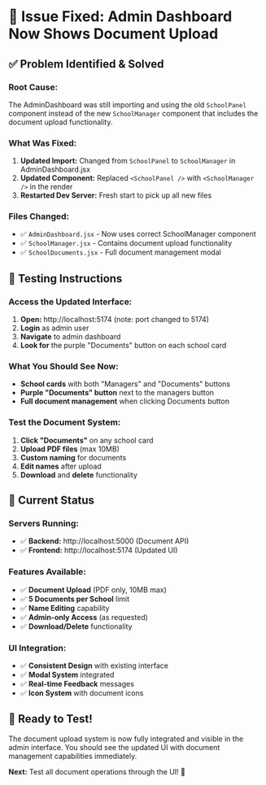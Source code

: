 # 🔧 Issue Fixed: Admin Dashboard Now Shows Document Upload

## ✅ Problem Identified & Solved

### **Root Cause:**
The AdminDashboard was still importing and using the old `SchoolPanel` component instead of the new `SchoolManager` component that includes the document upload functionality.

### **What Was Fixed:**
1. **Updated Import:** Changed from `SchoolPanel` to `SchoolManager` in AdminDashboard.jsx
2. **Updated Component:** Replaced `<SchoolPanel />` with `<SchoolManager />` in the render
3. **Restarted Dev Server:** Fresh start to pick up all new files

### **Files Changed:**
- ✅ `AdminDashboard.jsx` - Now uses correct SchoolManager component
- ✅ `SchoolManager.jsx` - Contains document upload functionality  
- ✅ `SchoolDocuments.jsx` - Full document management modal

## 🚀 Testing Instructions

### **Access the Updated Interface:**
1. **Open:** http://localhost:5174 (note: port changed to 5174)
2. **Login** as admin user
3. **Navigate** to admin dashboard
4. **Look for** the purple "Documents" button on each school card

### **What You Should See Now:**
- **School cards** with both "Managers" and "Documents" buttons
- **Purple "Documents" button** next to the managers button
- **Full document management** when clicking Documents button

### **Test the Document System:**
1. **Click "Documents"** on any school card
2. **Upload PDF files** (max 10MB)
3. **Custom naming** for documents
4. **Edit names** after upload
5. **Download** and **delete** functionality

## 🎯 Current Status

### **Servers Running:**
- ✅ **Backend:** http://localhost:5000 (Document API)
- ✅ **Frontend:** http://localhost:5174 (Updated UI)

### **Features Available:**
- ✅ **Document Upload** (PDF only, 10MB max)
- ✅ **5 Documents per School** limit
- ✅ **Name Editing** capability
- ✅ **Admin-only Access** (as requested)
- ✅ **Download/Delete** functionality

### **UI Integration:**
- ✅ **Consistent Design** with existing interface
- ✅ **Modal System** integrated
- ✅ **Real-time Feedback** messages
- ✅ **Icon System** with document icons

## 🎉 Ready to Test!

The document upload system is now fully integrated and visible in the admin interface. You should see the updated UI with document management capabilities immediately.

**Next:** Test all document operations through the UI! 🚀
